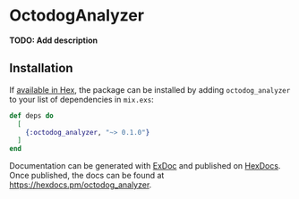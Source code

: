 # OctodogAnalyzer

**TODO: Add description**

## Installation

If [available in Hex](https://hex.pm/docs/publish), the package can be installed
by adding `octodog_analyzer` to your list of dependencies in `mix.exs`:

```elixir
def deps do
  [
    {:octodog_analyzer, "~> 0.1.0"}
  ]
end
```

Documentation can be generated with [ExDoc](https://github.com/elixir-lang/ex_doc)
and published on [HexDocs](https://hexdocs.pm). Once published, the docs can
be found at <https://hexdocs.pm/octodog_analyzer>.

